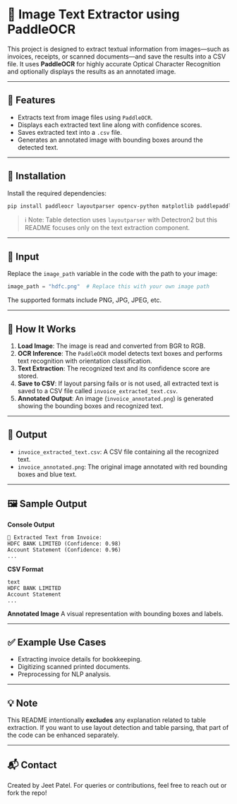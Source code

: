 # 📛 Image Text Extractor using PaddleOCR

This project is designed to extract textual information from images—such as invoices, receipts, or scanned documents—and save the results into a CSV file. It uses **PaddleOCR** for highly accurate Optical Character Recognition and optionally displays the results as an annotated image.

---

## 📌 Features

* Extracts text from image files using `PaddleOCR`.
* Displays each extracted text line along with confidence scores.
* Saves extracted text into a `.csv` file.
* Generates an annotated image with bounding boxes around the detected text.

---

## 🔧 Installation

Install the required dependencies:

```bash
pip install paddleocr layoutparser opencv-python matplotlib paddlepaddle pytesseract
```

> ℹ️ Note: Table detection uses `layoutparser` with Detectron2 but this README focuses only on the text extraction component.

---

## 📁 Input

Replace the `image_path` variable in the code with the path to your image:

```python
image_path = "hdfc.png"  # Replace this with your own image path
```

The supported formats include PNG, JPG, JPEG, etc.

---

## 🚀 How It Works

1. **Load Image**: The image is read and converted from BGR to RGB.
2. **OCR Inference**: The `PaddleOCR` model detects text boxes and performs text recognition with orientation classification.
3. **Text Extraction**: The recognized text and its confidence score are stored.
4. **Save to CSV**: If layout parsing fails or is not used, all extracted text is saved to a CSV file called `invoice_extracted_text.csv`.
5. **Annotated Output**: An image (`invoice_annotated.png`) is generated showing the bounding boxes and recognized text.

---

## 📂 Output

* `invoice_extracted_text.csv`: A CSV file containing all the recognized text.
* `invoice_annotated.png`: The original image annotated with red bounding boxes and blue text.

---

## 🖼️ Sample Output

**Console Output**

```
🔹 Extracted Text from Invoice:
HDFC BANK LIMITED (Confidence: 0.98)
Account Statement (Confidence: 0.96)
...
```

**CSV Format**

```csv
text
HDFC BANK LIMITED
Account Statement
...
```

**Annotated Image**
A visual representation with bounding boxes and labels.

---

## ✅ Example Use Cases

* Extracting invoice details for bookkeeping.
* Digitizing scanned printed documents.
* Preprocessing for NLP analysis.

---

## 💡 Note

This README intentionally **excludes** any explanation related to table extraction. If you want to use layout detection and table parsing, that part of the code can be enhanced separately.

---

## 📬 Contact

Created by Jeet Patel.
For queries or contributions, feel free to reach out or fork the repo!
